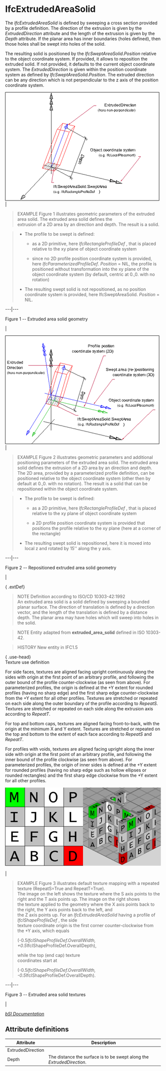 IfcExtrudedAreaSolid
====================
The _IfcExtrudedAreaSolid_ is defined by sweeping a cross section provided by
a profile definition. The direction of the extrusion is given by the
_ExtrudedDirection_ attribute and the length of the extrusion is given by the
_Depth_ attribute. If the planar area has inner boundaries (holes defined),
then those holes shall be swept into holes of the solid.  
  
The resulting solid is positioned by the _IfcSweptAreaSolid_._Position_
relative to the object coordinate system. If provided, it allows to reposition
the extruded solid. If not provided, it defaults to the current object
coordinate system. The _ExtrudedDirection_ is given within the position
coordinate system as defined by _IfcSweptAreaSolid_._Position_. The extruded
direction can be any direction which is not perpendicular to the z axis of the
position coordinate system.  
  
  
  
  
  
![extruded area solid](../figures/ifcextrudedareasolid-fig1.png)  
|  

> EXAMPLE  Figure 1 illustrates geometric parameters of the extruded area
> solid. The extruded area solid defines the  
> extrusion of a 2D area by an direction and depth. The result is a solid.

  

>  
>
>   * The profile to be swept is defined:  
>  
>
>     * as a 2D primitive, here _IfcRectangleProfileDef_ , that is placed
> relative to the xy plane of object coordinate system
>  
>
>     * since no 2D profile position coordinate system is provided, here
> _IfcParameterizedProfileDef_. _Position_ = NIL, the profile is positioned
> without transformation into the xy plane of the object coordinate system (by
> default, centric at 0.,0. with no rotation)
>  
>
>  
>
>   * The resulting swept solid is not repositioned, as no position coordinate
> system is provided, here IfcSweptAreaSolid. _Position_ = NIL.
>  
>

  
  
  
---|---  
  
  
  

Figure 1 -- Extruded area solid geometry

  
  
|  
  
  
  
  
  
  
![extruded area solid repositioned](../figures/ifcextrudedareasolid-fig2.png)  
|  

> EXAMPLE  Figure 2 illustrates geometric parameters and additional
> positioning parameters of the extruded area solid. The extruded area solid
> defines the extrusion of a 2D area by an direction and depth. The 2D area,
> provided by a parameterized profile definition, can be positioned relative
> to the object coordinate system (other then by default at 0.,0. with no
> rotation). The result is a solid that can be repositioned within the object
> coordinate system.

  

>  
>
>   * The profile to be swept is defined:  
>  
>
>     * as a 2D primitive, here _IfcRectangleProfileDef_ , that is placed
> relative to the xy plane of object coordinate system
>  
>
>     * a 2D profile position coordinate system is provided that positions the
> profile relative to the xy plane (here at a corner of the rectangle)
>  
>
>  
>
>   * The resulting swept solid is repositioned, here it is moved into local z
> and rotated by 15'' along the y axis.
>  
>

  
  
  
---|---  
  
  
  

Figure 2 -- Repositioned extruded area solid geometry

  
  
|  
  
  
  
  
  
  
{ .extDef}  
> NOTE  Definition according to ISO/CD 10303-42:1992  
> An extruded area solid is a solid defined by sweeping a bounded planar
> surface. The direction of translation is defined by a direction vector, and
> the length of the translation is defined by a distance depth. The planar
> area may have holes which will sweep into holes in the solid.  
  
> NOTE  Entity adapted from **extruded_area_solid** defined in ISO 10303-42.  
  
> HISTORY  New entity in IFC1.5  
  
{ .use-head}  
Texture use definition  
  
For side faces, textures are aligned facing upright continuously along the
sides with origin at the first point of an arbitrary profile, and following
the outer bound of the profile counter-clockwise (as seen from above). For
parameterized profiles, the origin is defined at the +Y extent for rounded
profiles (having no sharp edge) and the first sharp edge counter-clockwise
from the +Y extent for all other profiles. Textures are stretched or repeated
on each side along the outer boundary of the profile according to _RepeatS_.
Textures are stretched or repeated on each side along the extrusion axis
according to _RepeatT_.  
  
For top and bottom caps, textures are aligned facing front-to-back, with the
origin at the minimum X and Y extent. Textures are stretched or repeated on
the top and bottom to the extent of each face according to _RepeatS_ and
_RepeatT_.  
  
For profiles with voids, textures are aligned facing upright along the inner
side with origin at the first point of an arbitrary profile, and following the
inner bound of the profile clockwise (as seen from above). For parameterized
profiles, the origin of inner sides is defined at the +Y extent for rounded
profiles (having no sharp edge such as hollow ellipses or rounded rectangles)
and the first sharp edge clockwise from the +Y extent for all other profiles.  
  
  
  
  

![texture](../figures/ifcextrudedareasolid-texture.png)

  
  
|  

> EXAMPLE  Figure 3 illustrates default texture mapping with a repeated
> texture (RepeatS=True and RepeatT=True).  
> The image on the left shows the texture where the S axis points to the right
> and the T axis points up. The image on the right shows  
> the texture applied to the geometry where the X axis points back to the
> right, the Y axis points back to the left, and  
> the Z axis points up. For an _IfcExtrudedAreaSolid_ having a profile of
> _IfcIShapeProfileDef_ , the side  
> texture coordinate origin is the first corner counter-clockwise from the +Y
> axis, which equals  
>  
>  
> (-0.5*IfcIShapeProfileDef.OverallWidth,
> +0.5*IfcIShapeProfileDef.OverallDepth),  
>  
>  while the top (end cap) texture  
> coordinates start at  
>  
> (-0.5*IfcIShapeProfileDef.OverallWidth,
> -0.5*IfcIShapeProfileDef.OverallDepth).

  
  
  
---|---  
  
  
  

Figure 3 -- Extruded area solid textures

  
  
|  
  
  
  
[ _bSI
Documentation_](https://standards.buildingsmart.org/IFC/DEV/IFC4_2/FINAL/HTML/schema/ifcgeometricmodelresource/lexical/ifcextrudedareasolid.htm)


Attribute definitions
---------------------
| Attribute         | Description                                                            |
|-------------------|------------------------------------------------------------------------|
| ExtrudedDirection |                                                                        |
| Depth             | The distance the surface is to be swept along the _ExtrudedDirection_. |

